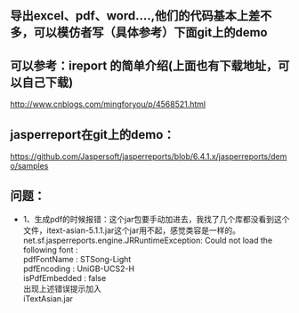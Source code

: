 ## 导出excel、pdf、word....,他们的代码基本上差不多，可以模仿者写（具体参考）下面git上的demo

## 可以参考：ireport 的简单介绍(上面也有下载地址，可以自己下载)
http://www.cnblogs.com/mingforyou/p/4568521.html
    
## jasperreport在git上的demo：
https://github.com/Jaspersoft/jasperreports/blob/6.4.1.x/jasperreports/demo/samples

## 问题：
* 1、生成pdf的时候报错：这个jar包要手动加进去，我找了几个库都没看到这个文件，itext-asian-5.1.1.jar这个jar用不起，感觉类容是一样的。
<br>net.sf.jasperreports.engine.JRRuntimeException: Could not load the following font :
<br>pdfFontName : STSong-Light
<br>pdfEncoding : UniGB-UCS2-H
<br>isPdfEmbedded : false
<br>出现上述错误提示加入
<br>iTextAsian.jar
